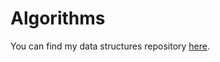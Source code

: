 # Algorithms

You can find my data structures repository [here](https://github.com/pr1s10n3r/DataStructures).

